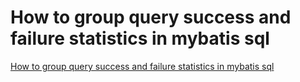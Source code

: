# How to group query success and failure statistics in mybatis sql
[How to group query success and failure statistics in mybatis sql](https://aiwithcloud.com/2022/09/15/how_to_group_query_success_and_failure_statistics_in_mybatis_sql/)